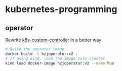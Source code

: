 # kubernetes-programming

## operator
Rewrite [k8s-custom-controller](https://github.com/ZhengjunHUO/k8s-custom-controller) in a better way
```bash
# Build the operator image
docker build -t hzjoperator:v2 .
# If using kind, load the image into cluster
kind load docker-image hzjoperator:v2 --name huo
```

